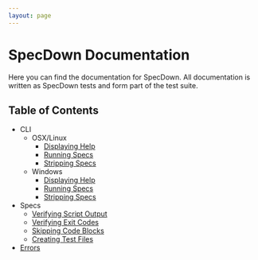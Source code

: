 ```yaml
---
layout: page
---
```

# SpecDown Documentation

Here you can find the documentation for SpecDown.
All documentation is written as SpecDown tests and form part of the test suite.

## Table of Contents

- CLI
  - OSX/Linux
    - [Displaying Help](cli/display_help.md)
    - [Running Specs](cli/running_specs.md)
    - [Stripping Specs](cli/stripping_specs.md)
  - Windows
    - [Displaying Help](cli/display_help_windows.md)
    - [Running Specs](cli/running_specs_windows.md)
    - [Stripping Specs](cli/stripping_specs_windows.md)
- Specs
  - [Verifying Script Output](specs/verifying_script_output.md)
  - [Verifying Exit Codes](specs/verifying_exit_codes.md)
  - [Skipping Code Blocks](specs/skipping_code_blocks.md)
  - [Creating Test Files](specs/creating_test_files.md)
- [Errors](errors.md)

